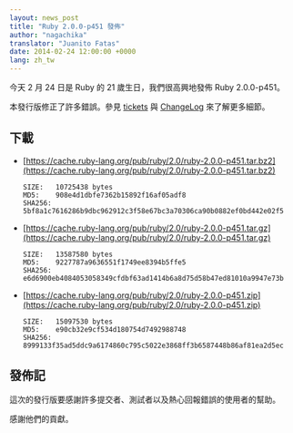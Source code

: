 ```yaml
---
layout: news_post
title: "Ruby 2.0.0-p451 發佈"
author: "nagachika"
translator: "Juanito Fatas"
date: 2014-02-24 12:00:00 +0000
lang: zh_tw
---
```


今天 2 月 24 日是 Ruby 的 21 歲生日，我們很高興地發佈 Ruby 2.0.0-p451。

本發行版修正了許多錯誤。參見 [tickets](https://bugs.ruby-lang.org/projects/ruby-200/issues?set_filter=1&amp;status_id=5) 與 [ChangeLog](http://svn.ruby-lang.org/repos/ruby/tags/v2_0_0_451/ChangeLog) 來了解更多細節。

## 下載

* [https://cache.ruby-lang.org/pub/ruby/2.0/ruby-2.0.0-p451.tar.bz2](https://cache.ruby-lang.org/pub/ruby/2.0/ruby-2.0.0-p451.tar.bz2)

      SIZE:   10725438 bytes
      MD5:    908e4d1dbfe7362b15892f16af05adf8
      SHA256: 5bf8a1c7616286b9dbc962912c3f58e67bc3a70306ca90b0882ef0bd442e02f5

* [https://cache.ruby-lang.org/pub/ruby/2.0/ruby-2.0.0-p451.tar.gz](https://cache.ruby-lang.org/pub/ruby/2.0/ruby-2.0.0-p451.tar.gz)

      SIZE:   13587580 bytes
      MD5:    9227787a9636551f1749ee8394b5ffe5
      SHA256: e6d6900eb4084053058349cfdbf63ad1414b6a8d75d58b47ed81010a9947e73b

* [https://cache.ruby-lang.org/pub/ruby/2.0/ruby-2.0.0-p451.zip](https://cache.ruby-lang.org/pub/ruby/2.0/ruby-2.0.0-p451.zip)

      SIZE:   15097530 bytes
      MD5:    e90cb32e9cf534d180754d7492988748
      SHA256: 8999133f35ad5ddc9a6174860c795c5022e3868ff3b6587448b86af81ea2d5ec

## 發佈記

這次的發行版要感謝許多提交者、測試者以及熱心回報錯誤的使用者的幫助。

感謝他們的貢獻。
